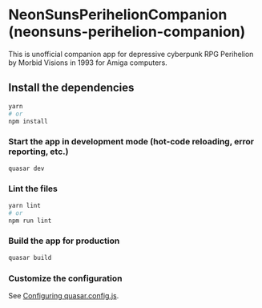 # NeonSunsPerihelionCompanion (neonsuns-perihelion-companion)

This is unofficial companion app for depressive cyberpunk RPG Perihelion by Morbid Visions in 1993 for Amiga computers.

## Install the dependencies
```bash
yarn
# or
npm install
```

### Start the app in development mode (hot-code reloading, error reporting, etc.)
```bash
quasar dev
```


### Lint the files
```bash
yarn lint
# or
npm run lint
```



### Build the app for production
```bash
quasar build
```

### Customize the configuration
See [Configuring quasar.config.js](https://v2.quasar.dev/quasar-cli-vite/quasar-config-js).
